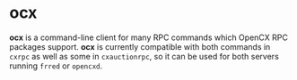 # ocx

**ocx** is a command-line client for many RPC commands which OpenCX RPC packages support.
**ocx** is currently compatible with both commands in `cxrpc` as well as some in `cxauctionrpc`, so it can be used for both servers running `frred` or `opencxd`.
